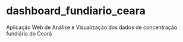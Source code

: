 # dashboard_fundiario_ceara
Aplicação Web de Análise e Visualização dos dados de concentração fundiária do Ceará
